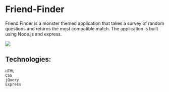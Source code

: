 # Friend-Finder

Friend Finder is a monster themed application that takes a survey of random questions and returns the most compatible match. The application is built using Node.js and express. 

![](FriendFinder.gif)

## Technologies:
    HTML
    CSS
    jQuery
    Express

